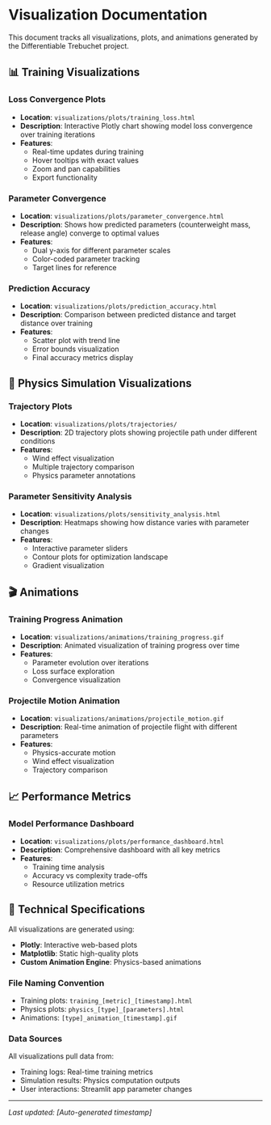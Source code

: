 # Visualization Documentation

This document tracks all visualizations, plots, and animations generated by the Differentiable Trebuchet project.

## 📊 Training Visualizations

### Loss Convergence Plots
- **Location**: `visualizations/plots/training_loss.html`
- **Description**: Interactive Plotly chart showing model loss convergence over training iterations
- **Features**:
  - Real-time updates during training
  - Hover tooltips with exact values
  - Zoom and pan capabilities
  - Export functionality

### Parameter Convergence
- **Location**: `visualizations/plots/parameter_convergence.html`
- **Description**: Shows how predicted parameters (counterweight mass, release angle) converge to optimal values
- **Features**:
  - Dual y-axis for different parameter scales
  - Color-coded parameter tracking
  - Target lines for reference

### Prediction Accuracy
- **Location**: `visualizations/plots/prediction_accuracy.html`
- **Description**: Comparison between predicted distance and target distance over training
- **Features**:
  - Scatter plot with trend line
  - Error bounds visualization
  - Final accuracy metrics display

## 🎯 Physics Simulation Visualizations

### Trajectory Plots
- **Location**: `visualizations/plots/trajectories/`
- **Description**: 2D trajectory plots showing projectile path under different conditions
- **Features**:
  - Wind effect visualization
  - Multiple trajectory comparison
  - Physics parameter annotations

### Parameter Sensitivity Analysis
- **Location**: `visualizations/plots/sensitivity_analysis.html`
- **Description**: Heatmaps showing how distance varies with parameter changes
- **Features**:
  - Interactive parameter sliders
  - Contour plots for optimization landscape
  - Gradient visualization

## 🎬 Animations

### Training Progress Animation
- **Location**: `visualizations/animations/training_progress.gif`
- **Description**: Animated visualization of training progress over time
- **Features**:
  - Parameter evolution over iterations
  - Loss surface exploration
  - Convergence visualization

### Projectile Motion Animation
- **Location**: `visualizations/animations/projectile_motion.gif`
- **Description**: Real-time animation of projectile flight with different parameters
- **Features**:
  - Physics-accurate motion
  - Wind effect visualization
  - Trajectory comparison

## 📈 Performance Metrics

### Model Performance Dashboard
- **Location**: `visualizations/plots/performance_dashboard.html`
- **Description**: Comprehensive dashboard with all key metrics
- **Features**:
  - Training time analysis
  - Accuracy vs complexity trade-offs
  - Resource utilization metrics

## 🔧 Technical Specifications

All visualizations are generated using:
- **Plotly**: Interactive web-based plots
- **Matplotlib**: Static high-quality plots
- **Custom Animation Engine**: Physics-based animations

### File Naming Convention
- Training plots: `training_[metric]_[timestamp].html`
- Physics plots: `physics_[type]_[parameters].html`
- Animations: `[type]_animation_[timestamp].gif`

### Data Sources
All visualizations pull data from:
- Training logs: Real-time training metrics
- Simulation results: Physics computation outputs
- User interactions: Streamlit app parameter changes

---

*Last updated: [Auto-generated timestamp]*